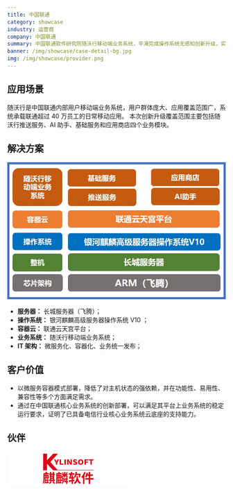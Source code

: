 ```yaml
---
title: 中国联通
category: showcase
industry: 运营商
company: 中国联通
summary: 中国联通软件研究院随沃行移动端业务系统，平滑完成操作系统无感知创新升级，实现业务高效稳定运行
banner: /img/showcase/case-detail-bg.jpg
img: /img/showcase/provider.png
---
```


<div >

## 应用场景

随沃行是中国联通内部用户移动端业务系统，用户群体庞大、应用覆盖范围广，系统承载联通超过 40 万员工的日常移动应用。 本次创新升级覆盖范围主要包括随沃行推送服务、AI 助手、基础服务和应用商店四个业务模块。

## 解决方案

<div align="center" class="case-img"><img src="./p2.jpg"/></div>

- **服务器：** 长城服务器（飞腾）；
- **操作系统：** 银河麒麟高级服务器操作系统 V10 ；
- **容器云：** 联通云天宫平台；
- **业务系统：** 随沃行移动端业务系统；
- **IT 架构：** 微服务化、容器化、业务统一发布；

## 客户价值

- 以微服务容器模式部署，降低了对主机状态的强依赖，并在功能性、易用性、兼容性等多个方面满足需求。
- 通过在中国联通核心业务系统的创新部署，可以满足其平台上业务系统的稳定运行要求，证明了已具备电信行业核心业务系统云底座的支持能力。

## 伙伴

<div ><img src="./qiling.png"/></div>

</div>
